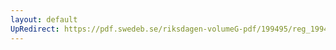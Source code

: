 ```yaml
---
layout: default
UpRedirect: https://pdf.swedeb.se/riksdagen-volumeG-pdf/199495/reg_199495/reg_199495_0248.pdf
---
```

